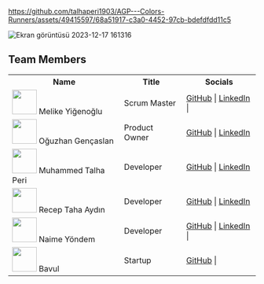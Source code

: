 

https://github.com/talhaperi1903/AGP---Colors-Runners/assets/49415597/68a51917-c3a0-4452-97cb-bdefdfdd11c5

![Ekran görüntüsü 2023-12-17 161316](https://github.com/talhaperi1903/AGP---Colors-Runners/assets/49415597/9f6712b1-2070-4cfb-bd0e-caa77d0891c2)

## Team Members

<table>
  <tr>
    <th>Name</th>
    <th>Title</th>
    <th>Socials</th>
  </tr>
  <tr>
    <td><img src="https://media.licdn.com/dms/image/D4D03AQHZNwGJOLKBrw/profile-displayphoto-shrink_200_200/0/1712146944360?e=1726099200&v=beta&t=vwZ6rLzcSZioqSJlI8cWA1nZvGUDCcoyjM7odAseN-c" width="50"/> Melike Yiğenoğlu</td>
    <td>Scrum Master</td>
    <td>
      <a href="https://github.com/melekom">GitHub</a> | 
      <a href="https://linkedin.com/in/melikeyigenoglux">LinkedIn</a> | 
    </td>
  </tr>
  <tr>
    <td><img src="https://media.licdn.com/dms/image/D4D03AQE2L5nXfeBWxw/profile-displayphoto-shrink_200_200/0/1698991099785?e=1726099200&v=beta&t=IqvruaIKBkgByj6v34CuNMtgoMBBURQnx6KZd09zYIg" width="50"/> Oğuzhan Gençaslan</td>
    <td>Product Owner</td>
    <td>
      <a href="https://github.com/oguzhangencaslan">GitHub</a> | 
      <a href="https://linkedin.com/in/oguzhangencaslan">LinkedIn</a>
    </td>
  </tr>
  <tr>
    <td><img src="https://media.licdn.com/dms/image/D4D03AQHaFnGXzHT9GQ/profile-displayphoto-shrink_200_200/0/1709732130539?e=1726099200&v=beta&t=duxxk0xlKL8xemPsaTOqu1yOehh2Uafg8YtfT8bjAy0" width="50"/> Muhammed Talha Peri</td>
    <td>Developer</td>
    <td>
      <a href="https://github.com/talhaperi1903">GitHub</a> | 
      <a href="https://www.linkedin.com/in/muhammed-talha-peri">LinkedIn</a>
    </td>
  </tr>
  <tr>
    <td><img src="https://media.licdn.com/dms/image/D4D03AQE5FIkLdrtpLQ/profile-displayphoto-shrink_200_200/0/1699274020569?e=1726099200&v=beta&t=n5PXzqHotaLn_LW3adapPOGnUq69nMZe4m15anwYX4c" width="50"/> Recep Taha Aydın</td>
    <td>Developer</td>
    <td>
      <a href="https://github.com/receptahaydin">GitHub</a> | 
      <a href="https://linkedin.com/in/receptahaaydin">LinkedIn</a>
    </td>
  </tr>
  <tr>
    <td><img src="https://avatars.githubusercontent.com/u/6?v=4" width="50"/> Naime Yöndem</td>
    <td>Developer</td>
    <td>
      <a href="https://github.com/naimeyondem">GitHub</a> | 
      <a href="https://linkedin.com/in/naimeyondem">LinkedIn</a> | 
    </td>
  </tr>
  <tr>
    <td><img src="https://private-user-images.githubusercontent.com/115106072/346330924-41f05ca4-8877-4270-9d49-7077eab71329.png?jwt=eyJhbGciOiJIUzI1NiIsInR5cCI6IkpXVCJ9.eyJpc3MiOiJnaXRodWIuY29tIiwiYXVkIjoicmF3LmdpdGh1YnVzZXJjb250ZW50LmNvbSIsImtleSI6ImtleTUiLCJleHAiOjE3MjAzNTk0OTksIm5iZiI6MTcyMDM1OTE5OSwicGF0aCI6Ii8xMTUxMDYwNzIvMzQ2MzMwOTI0LTQxZjA1Y2E0LTg4NzctNDI3MC05ZDQ5LTcwNzdlYWI3MTMyOS5wbmc_WC1BbXotQWxnb3JpdGhtPUFXUzQtSE1BQy1TSEEyNTYmWC1BbXotQ3JlZGVudGlhbD1BS0lBVkNPRFlMU0E1M1BRSzRaQSUyRjIwMjQwNzA3JTJGdXMtZWFzdC0xJTJGczMlMkZhd3M0X3JlcXVlc3QmWC1BbXotRGF0ZT0yMDI0MDcwN1QxMzMzMTlaJlgtQW16LUV4cGlyZXM9MzAwJlgtQW16LVNpZ25hdHVyZT03Y2RiZjllYWZiY2NmNWE4NDU4OGFiYzQxY2VmNDUzNzQwODIwOGM5MzU0ZTFlNGNjOTA0ZGMzOTNlOTA1MzM4JlgtQW16LVNpZ25lZEhlYWRlcnM9aG9zdCZhY3Rvcl9pZD0wJmtleV9pZD0wJnJlcG9faWQ9MCJ9.4hglTtu2WRSxK52cCdjfflA-P6IHskEJD7sPhHIdRCM" width="50"/> Bavul</td>
    <td>Startup</td>
    <td>
      <a href="https://github.com/receptahaydin/bootcamp-grup-23">GitHub</a> | 
    </td>
  </tr>
</table>
